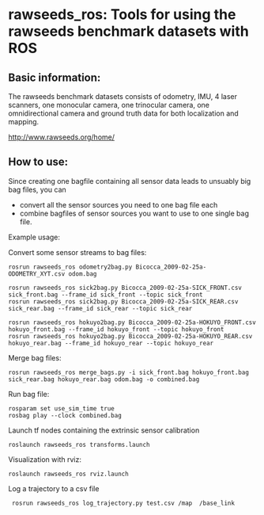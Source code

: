 # rawseeds_ros: Tools for using the rawseeds benchmark datasets with ROS

## Basic information:

The rawseeds benchmark datasets consists of odometry, IMU, 4 laser scanners, one monocular camera, one trinocular camera, one omnidirectional camera and ground truth data for both localization and mapping.

http://www.rawseeds.org/home/

## How to use:

Since creating one bagfile containing all sensor data leads to unsuably big bag files, you can 

* convert all the sensor sources you need to one bag file each
* combine bagfiles of sensor sources you want to use to one single bag file.

Example usage:

Convert some sensor streams to bag files:

    rosrun rawseeds_ros odometry2bag.py Bicocca_2009-02-25a-ODOMETRY_XYT.csv odom.bag

    rosrun rawseeds_ros sick2bag.py Bicocca_2009-02-25a-SICK_FRONT.csv sick_front.bag --frame_id sick_front --topic sick_front
    rosrun rawseeds_ros sick2bag.py Bicocca_2009-02-25a-SICK_REAR.csv sick_rear.bag --frame_id sick_rear --topic sick_rear
    
    rosrun rawseeds_ros hokuyo2bag.py Bicocca_2009-02-25a-HOKUYO_FRONT.csv hokuyo_front.bag --frame_id hokuyo_front --topic hokuyo_front
    rosrun rawseeds_ros hokuyo2bag.py Bicocca_2009-02-25a-HOKUYO_REAR.csv hokuyo_rear.bag --frame_id hokuyo_rear --topic hokuyo_rear
    
Merge bag files:
    
    rosrun rawseeds_ros merge_bags.py -i sick_front.bag hokuyo_front.bag sick_rear.bag hokuyo_rear.bag odom.bag -o combined.bag
    
Run bag file:

    rosparam set use_sim_time true
    rosbag play --clock combined.bag
    
Launch tf nodes containing the extrinsic sensor calibration
    
    roslaunch rawseeds_ros transforms.launch
    
Visualization with rviz:

    roslaunch rawseeds_ros rviz.launch


Log a trajectory to a csv file

     rosrun rawseeds_ros log_trajectory.py test.csv /map  /base_link
